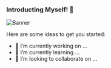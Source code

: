### Introducting Myself! 👋

![Banner](https://github.com/user-attachments/assets/10ef422b-b07b-4aef-bead-20e462a0bf6c)

Here are some ideas to get you started:

- 🔭 I’m currently working on ...
- 🌱 I’m currently learning ...
- 👯 I’m looking to collaborate on ...

<!--
**oshorunke1/oshorunke1** is a ✨ _special_ ✨ repository because its `README.md` (this file) appears on your GitHub profile.
- 🤔 I’m looking for help with ...
- 💬 Ask me about ...
- 📫 How to reach me: ...
- 😄 Pronouns: ...
- ⚡ Fun fact: ...
-->
